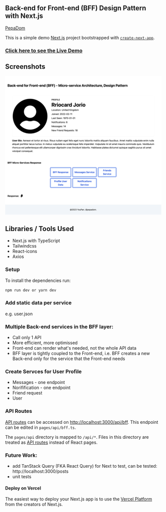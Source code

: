 ## Back-end for Front-end (BFF) Design Pattern with Next.js

[PepaDom](mailto:dev@youpan.com)

This is a simple demo [Next.js](https://nextjs.org/) project bootstrapped with [`create-next-app`](https://github.com/vercel/next.js/tree/canary/packages/create-next-app).

### [Click here to see the Live Demo](https://react-bff.vercel.app/)

## Screenshots

![form](assets/bff.png)

## Libraries / Tools Used

- Next.js with TypeScript
- Tailwindcss
- React-icons
- Axios

### Setup

To install the dependencies run:

```bash
npm run dev or yarn dev
```

### Add static data per service

e.g. user.json

### Multiple Back-end services in the BFF layer:

- Call only 1 API
- More efficient, more optimissed
- Front-end can render what's needed, not the whole API data
- BFF layer is tightly coupled to the Front-end, i.e. BFF creates a new Back-end only for the service that the Front-end needs

### Create Servces for User Profile

- Messages - one endpoint
- Norifification - one endpoint
- Friend request
- User

### API Routes

[API routes](https://nextjs.org/docs/api-routes/introduction) can be accessed on [http://localhost:3000/api/bff](http://localhost:3000/api/bff). This endpoint can be edited in `pages/api/bff.ts`.

The `pages/api` directory is mapped to `/api/*`. Files in this directory are treated as [API routes](https://nextjs.org/docs/api-routes/introduction) instead of React pages.

### Future Work:

- add TanStack Query (FKA React Query) for Next to test, can be tested: http://localhost:3000/posts
- unit tests

#### Deploy on Vercel

The easiest way to deploy your Next.js app is to use the [Vercel Platform](https://vercel.com/new?utm_medium=default-template&filter=next.js&utm_source=create-next-app&utm_campaign=create-next-app-readme) from the creators of Next.js.

